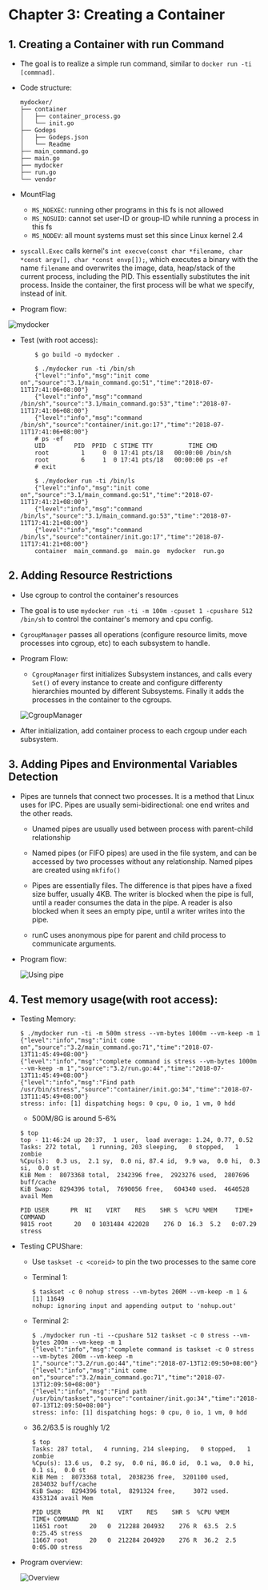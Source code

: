 # Chapter 3: Creating a Container

## 1. Creating a Container with run Command

* The goal is to realize a simple run command, similar to ```docker run -ti [commnad]```.

* Code structure:

    ```console
    mydocker/
    ├── container
    │   ├── container_process.go
    │   └── init.go
    ├── Godeps
    │   ├── Godeps.json
    │   └── Readme
    ├── main_command.go
    ├── main.go
    ├── mydocker
    ├── run.go
    └── vendor
    ```

* MountFlag

    * ```MS_NOEXEC```: running other programs in this fs is not allowed
    * ```MS_NOSUID```: cannot set user-ID or group-ID while running a process in this fs
    * ```MS_NODEV```: all mount systems must set this since Linux kernel 2.4

* ```syscall.Exec``` calls kernel's ```int execve(const char *filename, char *const argv[], char *const envp[]);```, which executes a binary with the name ```filename``` and overwrites the image, data, heap/stack of the current process, including the PID. This essentially substitutes the init process. Inside the container, the first process will be what we specify, instead of init.

* Program flow:

![mydocker](../resources/ch3_1.jpg)

* Test (with root access):

    ```console
        $ go build -o mydocker .

        $ ./mydocker run -ti /bin/sh
        {"level":"info","msg":"init come on","source":"3.1/main_command.go:51","time":"2018-07-11T17:41:06+08:00"}
        {"level":"info","msg":"command /bin/sh","source":"3.1/main_command.go:53","time":"2018-07-11T17:41:06+08:00"}
        {"level":"info","msg":"command /bin/sh","source":"container/init.go:17","time":"2018-07-11T17:41:06+08:00"}
        # ps -ef
        UID        PID  PPID  C STIME TTY          TIME CMD
        root         1     0  0 17:41 pts/18   00:00:00 /bin/sh
        root         6     1  0 17:41 pts/18   00:00:00 ps -ef
        # exit

        $ ./mydocker run -ti /bin/ls
        {"level":"info","msg":"init come on","source":"3.1/main_command.go:51","time":"2018-07-11T17:41:21+08:00"}
        {"level":"info","msg":"command /bin/ls","source":"3.1/main_command.go:53","time":"2018-07-11T17:41:21+08:00"}
        {"level":"info","msg":"command /bin/ls","source":"container/init.go:17","time":"2018-07-11T17:41:21+08:00"}
        container  main_command.go  main.go  mydocker  run.go
    ```

## 2. Adding Resource Restrictions

* Use cgroup to control the container's resources

* The goal is to use ```mydocker run -ti -m 100m -cpuset 1 -cpushare 512 /bin/sh``` to control the container's memory and cpu config.

* ```CgroupManager``` passes all operations (configure resource limits, move processes into cgroup, etc) to each subsystem to handle.

* Program Flow:

    * ```CgroupManager``` first initializes Subsystem instances, and calls every ```Set()``` of every instance to create and configure differenty hierarchies mounted by different Subsystems. Finally it adds the processes in the container to the cgroups.

    ![CgroupManager](../resources/ch3_2.jpg)

* After initialization, add container process to each crgoup under each subsystem.

## 3. Adding Pipes and Environmental Variables Detection

* Pipes are tunnels that connect two processes. It is a method that Linux uses for IPC. Pipes are usually semi-bidirectional: one end writes and the other reads.

    * Unamed pipes are usually used between process with parent-child relationship

    * Named pipes (or FIFO pipes) are used in the file system, and can be accessed by two processes without any relationship. Named pipes are created using ```mkfifo()```

    * Pipes are essentially files. The difference is that pipes have a fixed size buffer, usually 4KB. The writer is blocked when the pipe is full, until a reader consumes the data in the pipe. A reader is also blocked when it sees an empty pipe, until a writer writes into the pipe.

    * runC uses anonymous pipe for parent and child process to communicate arguments.

* Program flow:

    ![Using pipe](../resources/ch3_3.jpg)

## 4. Test memory usage(with root access):

* Testing Memory:

    ```console
    $ ./mydocker run -ti -m 500m stress --vm-bytes 1000m --vm-keep -m 1
    {"level":"info","msg":"init come on","source":"3.2/main_command.go:71","time":"2018-07-13T11:45:49+08:00"}
    {"level":"info","msg":"complete command is stress --vm-bytes 1000m --vm-keep -m 1","source":"3.2/run.go:44","time":"2018-07-13T11:45:49+08:00"}
    {"level":"info","msg":"Find path /usr/bin/stress","source":"container/init.go:34","time":"2018-07-13T11:45:49+08:00"}
    stress: info: [1] dispatching hogs: 0 cpu, 0 io, 1 vm, 0 hdd
    ```

    * 500M/8G is around 5-6%

    ```console
    $ top
    top - 11:46:24 up 20:37,  1 user,  load average: 1.24, 0.77, 0.52
    Tasks: 272 total,   1 running, 203 sleeping,   0 stopped,   1 zombie
    %Cpu(s):  0.3 us,  2.1 sy,  0.0 ni, 87.4 id,  9.9 wa,  0.0 hi,  0.3 si,  0.0 st
    KiB Mem :  8073368 total,  2342396 free,  2923276 used,  2807696 buff/cache
    KiB Swap:  8294396 total,  7690056 free,   604340 used.  4640528 avail Mem

    PID USER      PR  NI    VIRT    RES    SHR S  %CPU %MEM     TIME+ COMMAND
    9815 root      20   0 1031484 422028    276 D  16.3  5.2   0:07.29 stress
    ```

* Testing CPUShare:
    * Use ```taskset -c <coreid>``` to pin the two processes to the same core

    * Terminal 1:

        ```console
        $ taskset -c 0 nohup stress --vm-bytes 200M --vm-keep -m 1 &
        [1] 11649
        nohup: ignoring input and appending output to 'nohup.out'
        ```

    * Terminal 2:
        ```console
        $ ./mydocker run -ti --cpushare 512 taskset -c 0 stress --vm-bytes 200m --vm-keep -m 1
        {"level":"info","msg":"complete command is taskset -c 0 stress --vm-bytes 200m --vm-keep -m 1","source":"3.2/run.go:44","time":"2018-07-13T12:09:50+08:00"}
        {"level":"info","msg":"init come on","source":"3.2/main_command.go:71","time":"2018-07-13T12:09:50+08:00"}
        {"level":"info","msg":"Find path /usr/bin/taskset","source":"container/init.go:34","time":"2018-07-13T12:09:50+08:00"}
        stress: info: [1] dispatching hogs: 0 cpu, 0 io, 1 vm, 0 hdd
        ```

    *   36.2/63.5 is roughly 1/2

        ```console
        $ top
        Tasks: 287 total,   4 running, 214 sleeping,   0 stopped,   1 zombie
        %Cpu(s): 13.6 us,  0.2 sy,  0.0 ni, 86.0 id,  0.1 wa,  0.0 hi,  0.1 si,  0.0 st
        KiB Mem :  8073368 total,  2038236 free,  3201100 used,  2834032 buff/cache
        KiB Swap:  8294396 total,  8291324 free,     3072 used.  4353124 avail Mem

        PID USER      PR  NI    VIRT    RES    SHR S  %CPU %MEM     TIME+ COMMAND
        11651 root      20   0  212288 204932    276 R  63.5  2.5   0:25.45 stress
        11667 root      20   0  212284 204920    276 R  36.2  2.5   0:05.00 stress
        ```
* Program overview:

    ![Overview](../resources/ch3_4.jpg)